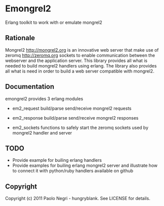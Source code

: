 Emongrel2
=========

Erlang toolkit to work with or emulate mongrel2

Rationale
---------

Mongrel2 http://mongrel2.org is an innovative web server that make use of
zeromq http://zeromq.org sockets to enable communication between the webserver
and the application server.
This library provides all what is needed to build mongrel2 handlers using
erlang.
The library also provides all what is need in order to build a web server
compatible with mongrel2.

Documentation
---------

emongrel2 provides 3 erlang modules

- em2_request
  build/parse send/receive mongrel2 requests
- em2_response
  build/parse send/receive mongrel2 responses

- em2_sockets functions to safely start the zeromq sockets used by mongrel2
  handler and server

TODO
---------

- Provide example for builing erlang handlers
- Provide examples for builing erlang mongrel2 server and illustrate how to
  connect it with python/ruby handlers available on github

Copyright
---------

Copyright (c) 2011 Paolo Negri - hungryblank. See LICENSE for details.

